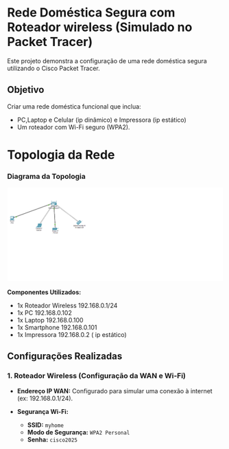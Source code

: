 # Rede Doméstica Segura com Roteador wireless (Simulado no Packet Tracer)

Este projeto demonstra a configuração de uma rede doméstica segura utilizando o Cisco Packet Tracer.

## Objetivo

Criar uma rede doméstica funcional que inclua:
* PC,Laptop e Celular (ip dinâmico)  e Impressora (ip estático)
* Um roteador com Wi-Fi seguro (WPA2).
# Topologia da Rede
### Diagrama da Topologia

![Diagrama da Rede](https://github.com/Dudasantluiz/Rede-domestica-segura/blob/main/Captura%20de%20tela%202025-04-29%20170730.png)



**Componentes Utilizados:**
* 1x Roteador Wireless  192.168.0.1/24
* 1x PC                 192.168.0.102
* 1x Laptop             192.168.0.100
* 1x Smartphone         192.168.0.101
* 1x Impressora         192.168.0.2 ( ip estático)

## Configurações Realizadas

### 1. Roteador Wireless (Configuração da WAN e Wi-Fi)
* **Endereço IP WAN:** Configurado para simular uma conexão à internet (ex: 192.168.0.1/24).

 * **Segurança Wi-Fi:**
    * **SSID:** `myhome`
    * **Modo de Segurança:** `WPA2 Personal`
    * **Senha:** `cisco2025` 



